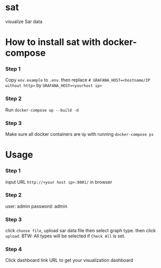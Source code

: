 # sat
visualize Sar data

# How to install sat with docker-compose
### Step 1
Copy `env.example` to `.env`. then replace `# GRAFANA_HOST=<hostname/IP without http>` by `GRAFANA_HOST=<yourhost ip>`
### Step 2
Run `docker-compose up --build -d`
### Step 3
Make sure all docker containers are `Up` with running `docker-compose ps`
  
# Usage
### Step 1
input URL `http://<your host ip>:8001/` in browser
### Step 2
user: admin password: admin
### Step 3
click `choose file`, upload sar data file then select graph type. then click `upload`. BTW: All types will be selected if `Check All` is set.
### Step 4
Click dashboard link URL to get your visualization dashboard 
